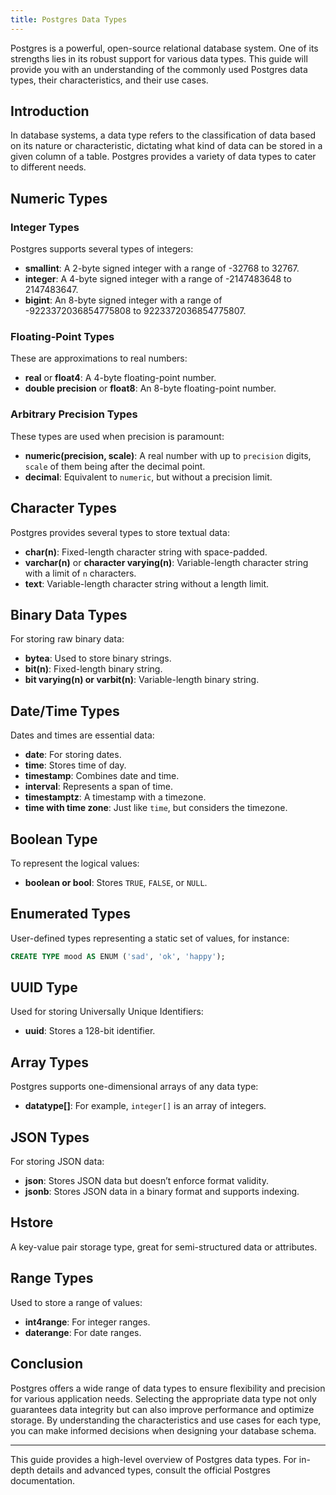 ```yaml
---
title: Postgres Data Types
---
```


Postgres is a powerful, open-source relational database system. One of its strengths lies in its robust support for various data types. This guide will provide you with an understanding of the commonly used Postgres data types, their characteristics, and their use cases.

## Introduction

In database systems, a data type refers to the classification of data based on its nature or characteristic, dictating what kind of data can be stored in a given column of a table. Postgres provides a variety of data types to cater to different needs.

## Numeric Types

### Integer Types

Postgres supports several types of integers:

-   **smallint**: A 2-byte signed integer with a range of -32768 to 32767.
-   **integer**: A 4-byte signed integer with a range of -2147483648 to 2147483647.
-   **bigint**: An 8-byte signed integer with a range of -9223372036854775808 to 9223372036854775807.

### Floating-Point Types

These are approximations to real numbers:

-   **real** or **float4**: A 4-byte floating-point number.
-   **double precision** or **float8**: An 8-byte floating-point number.

### Arbitrary Precision Types

These types are used when precision is paramount:

-   **numeric(precision, scale)**: A real number with up to `precision` digits, `scale` of them being after the decimal point.
-   **decimal**: Equivalent to `numeric`, but without a precision limit.

## Character Types

Postgres provides several types to store textual data:

-   **char(n)**: Fixed-length character string with space-padded.
-   **varchar(n)** or **character varying(n)**: Variable-length character string with a limit of `n` characters.
-   **text**: Variable-length character string without a length limit.

## Binary Data Types

For storing raw binary data:

-   **bytea**: Used to store binary strings.
-   **bit(n)**: Fixed-length binary string.
-   **bit varying(n) or varbit(n)**: Variable-length binary string.

## Date/Time Types

Dates and times are essential data:

-   **date**: For storing dates.
-   **time**: Stores time of day.
-   **timestamp**: Combines date and time.
-   **interval**: Represents a span of time.
-   **timestamptz**: A timestamp with a timezone.
-   **time with time zone**: Just like `time`, but considers the timezone.

## Boolean Type

To represent the logical values:

-   **boolean or bool**: Stores `TRUE`, `FALSE`, or `NULL`.

## Enumerated Types

User-defined types representing a static set of values, for instance:

```sql
CREATE TYPE mood AS ENUM ('sad', 'ok', 'happy');
```

## UUID Type

Used for storing Universally Unique Identifiers:

-   **uuid**: Stores a 128-bit identifier.

## Array Types

Postgres supports one-dimensional arrays of any data type:

-   **datatype[]**: For example, `integer[]` is an array of integers.

## JSON Types

For storing JSON data:

-   **json**: Stores JSON data but doesn’t enforce format validity.
-   **jsonb**: Stores JSON data in a binary format and supports indexing.

## Hstore

A key-value pair storage type, great for semi-structured data or attributes.

## Range Types

Used to store a range of values:

-   **int4range**: For integer ranges.
-   **daterange**: For date ranges.

## Conclusion

Postgres offers a wide range of data types to ensure flexibility and precision for various application needs. Selecting the appropriate data type not only guarantees data integrity but can also improve performance and optimize storage. By understanding the characteristics and use cases for each type, you can make informed decisions when designing your database schema.

---

This guide provides a high-level overview of Postgres data types. For in-depth details and advanced types, consult the official Postgres documentation.
